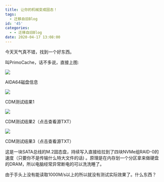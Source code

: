 ```yaml
---
title: 让你的机械变成固态！
tags:
  - 迁移自旧Blog
id: '45'
categories:
  - - 迁移自旧Blog
date: 2020-04-17 13:08:00
---
```


今天天气真不错，找到一个好东西。

叫PrimoCache，话不多说，直接上图:

[![](https://cdn.jsdelivr.net/gh/Yuameshi/blog-old@master/passages/20200417/aida64.jpg)](https://blog-old.yuameshi.top/passages/20200417/aida64.jpg)

AIDA64磁盘信息

![](https://cdn.jsdelivr.net/gh/Yuameshi/blog-old@master/passages/20200417/10151.jpg)

CDM测试结果1

[![](https://cdn.jsdelivr.net/gh/Yuameshi/blog-old@master/passages/20200417/10622.jpg)](https://cdn.jsdelivr.net/gh/Yuameshi/blog-old@master/passages/20200417/CDM_20200415163824.txt)

CDM测试结果2（点击查看源TXT）

[![](https://cdn.jsdelivr.net/gh/Yuameshi/blog-old@master/passages/20200417/10933.jpg)](https://cdn.jsdelivr.net/gh/Yuameshi/blog-old@master/passages/20200417/CDM_20200415153952.txt)

CDM测试结果3（点击查看源TXT）

这是一块SATA总线的M.2固态盘，持续写入直接给拉到了四块NVMe组RAID-0的速度（只要你不是传输什么特大文件的话) 。原理是在内存划一个分区拿来做硬盘的DRAM，所以电脑经常异常断电的可以洗洗睡了。

由于手头上没有能读取1000M/s以上的所以就没有测试实际效果了。什么东西？